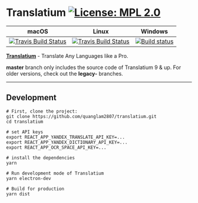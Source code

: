 # Translatium [![License: MPL 2.0](https://img.shields.io/badge/License-MPL%202.0-brightgreen.svg)](https://opensource.org/licenses/MPL-2.0)

|macOS|Linux|Windows|
|---|---|---|
|[![Travis Build Status](https://travis-ci.com/quanglam2807/translatium.svg?branch=master)](https://travis-ci.com/quanglam2807/translatium)|[![Travis Build Status](https://travis-ci.com/quanglam2807/translatium.svg?branch=master)](https://travis-ci.com/quanglam2807/translatium)|[![Build status](https://ci.appveyor.com/api/projects/status/nwbv85xdiq1s69pj?svg=true)](https://ci.appveyor.com/project/quanglam2807/translatium)|

**[Translatium](https://translatiumapp.com)** - Translate Any Languages like a Pro.

**master** branch only includes the source code of Translatium 9 & up. For older versions, check out the **legacy-** branches.

---
## Development
```
# First, clone the project:
git clone https://github.com/quanglam2807/translatium.git
cd translatium

# set API keys
export REACT_APP_YANDEX_TRANSLATE_API_KEY=...
export REACT_APP_YANDEX_DICTIONARY_API_KEY=...
export REACT_APP_OCR_SPACE_API_KEY=...

# install the dependencies
yarn

# Run development mode of Translatium
yarn electron-dev

# Build for production
yarn dist
```
